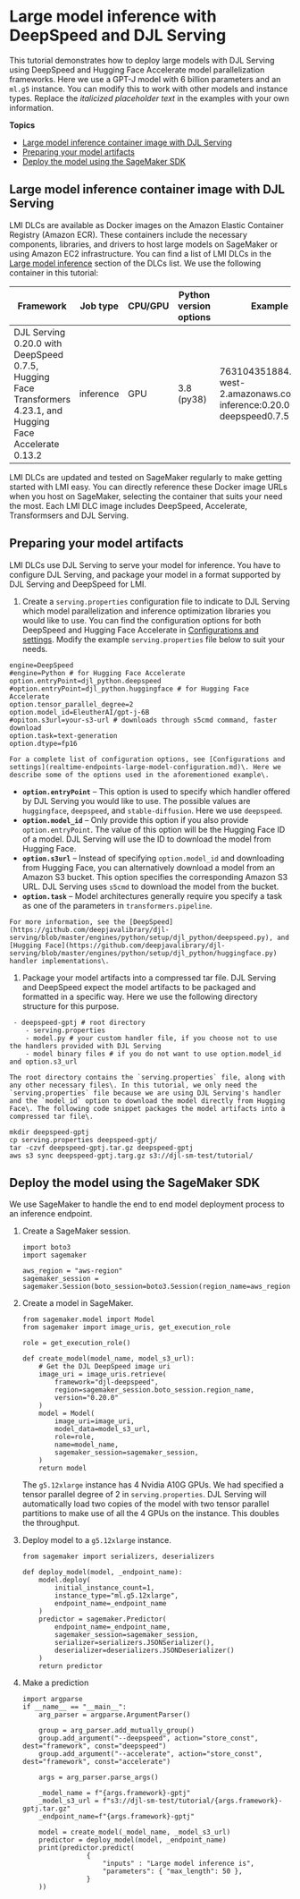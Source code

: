 # Large model inference with DeepSpeed and DJL Serving<a name="realtime-endpoints-large-model-tutorials-deepspeed-djl"></a>

 This tutorial demonstrates how to deploy large models with DJL Serving using DeepSpeed and Hugging Face Accelerate model parallelization frameworks\. Here we use a GPT\-J model with 6 billion parameters and an `ml.g5` instance\. You can modify this to work with other models and instance types\. Replace the *italicized placeholder text* in the examples with your own information\. 

**Topics**
+ [Large model inference container image with DJL Serving](#realtime-endpoints-large-model-tutorials-deepspeed-djl-step1)
+ [Preparing your model artifacts](#realtime-endpoints-large-model-tutorials-deepspeed-djl-step2)
+ [Deploy the model using the SageMaker SDK](#realtime-endpoints-large-model-tutorials-deepspeed-djl-step3)

## Large model inference container image with DJL Serving<a name="realtime-endpoints-large-model-tutorials-deepspeed-djl-step1"></a>

 LMI DLCs are available as Docker images on the Amazon Elastic Container Registry \(Amazon ECR\)\. These containers include the necessary components, libraries, and drivers to host large models on SageMaker or using Amazon EC2 infrastructure\. You can find a list of LMI DLCs in the [Large model inference](https://github.com/aws/deep-learning-containers/blob/master/available_images.md#large-model-inference-containers) section of the DLCs list\. We use the following container in this tutorial: 


| Framework | Job type | CPU/GPU | Python version options | Example URL | 
| --- | --- | --- | --- | --- | 
| DJL Serving 0\.20\.0 with DeepSpeed 0\.7\.5, Hugging Face Transformers 4\.23\.1, and Hugging Face Accelerate 0\.13\.2 | inference | GPU | 3\.8 \(py38\) | 763104351884\.dkr\.ecr\.us\-west\-2\.amazonaws\.com/djl\-inference:0\.20\.0\-deepspeed0\.7\.5\-cu116 | 

 LMI DLCs are updated and tested on SageMaker regularly to make getting started with LMI easy\. You can directly reference these Docker image URLs when you host on SageMaker, selecting the container that suits your need the most\. Each LMI DLC image includes DeepSpeed, Accelerate, Transformsers and DJL Serving\. 

## Preparing your model artifacts<a name="realtime-endpoints-large-model-tutorials-deepspeed-djl-step2"></a>

 LMI DLCs use DJL Serving to serve your model for inference\. You have to configure DJL Serving, and package your model in a format supported by DJL Serving and DeepSpeed for LMI\. 

1.  Create a `serving.properties` configuration file to indicate to DJL Serving which model parallelization and inference optimization libraries you would like to use\. You can find the configuration options for both DeepSpeed and Hugging Face Accelerate in [Configurations and settings](https://docs.aws.amazon.com/sagemaker/dg/realtime-endpoints-large-model-configuration)\. Modify the example `serving.properties` file below to suit your needs\. 

   ```
   engine=DeepSpeed
   #engine=Python # for Hugging Face Accelerate
   option.entryPoint=djl_python.deepspeed
   #option.entryPoint=djl_python.huggingface # for Hugging Face Accelerate
   option.tensor_parallel_degree=2
   option.model_id=EleutherAI/gpt-j-6B
   #opiton.s3url=your-s3-url # downloads through s5cmd command, faster download
   option.task=text-generation
   option.dtype=fp16
   ```

    For a complete list of configuration options, see [Configurations and settings](realtime-endpoints-large-model-configuration.md)\. Here we describe some of the options used in the aforementioned example\. 
   +  **`option.entryPoint`** – This option is used to specify which handler offered by DJL Serving you would like to use\. The possible values are `huggingface`, `deepspeed`, and `stable-diffusion`\. Here we use `deepspeed`\. 
   +  **`option.model_id`** – Only provide this option if you also provide `option.entryPoint`\. The value of this option will be the Hugging Face ID of a model\. DJL Serving will use the ID to download the model from Hugging Face\. 
   +  **`option.s3url`** – Instead of specifying `option.model_id` and downloading from Hugging Face, you can alternatively download a model from an Amazon S3 bucket\. This option specifies the corresponding Amazon S3 URL\. DJL Serving uses `s5cmd` to download the model from the bucket\. 
   +  **`option.task`** – Model architectures generally require you specify a task as one of the parameters in `transformers.pipeline`\. 

    For more information, see the [DeepSpeed](https://github.com/deepjavalibrary/djl-serving/blob/master/engines/python/setup/djl_python/deepspeed.py), and [Hugging Face](https://github.com/deepjavalibrary/djl-serving/blob/master/engines/python/setup/djl_python/huggingface.py) handler implementations\. 

1.  Package your model artifacts into a compressed tar file\. DJL Serving and DeepSpeed expect the model artifacts to be packaged and formatted in a specific way\. Here we use the following directory structure for this purpose\. 

   ```
    - deepspeed-gptj # root directory
       - serving.properties            
       - model.py # your custom handler file, if you choose not to use the handlers provided with DJL Serving
       - model binary files # if you do not want to use option.model_id and option.s3_url
   ```

    The root directory contains the `serving.properties` file, along with any other necessary files\. In this tutorial, we only need the `serving.properties` file because we are using DJL Serving's handler and the `model_id` option to download the model directly from Hugging Face\. The following code snippet packages the model artifacts into a compressed tar file\. 

   ```
   mkdir deepspeed-gptj
   cp serving.properties deepspeed-gptj/                
   tar -czvf deepspeed-gptj.tar.gz deepspeed-gptj
   aws s3 sync deepspeed-gptj.targ.gz s3://djl-sm-test/tutorial/
   ```

## Deploy the model using the SageMaker SDK<a name="realtime-endpoints-large-model-tutorials-deepspeed-djl-step3"></a>

 We use SageMaker to handle the end to end model deployment process to an inference endpoint\. 

1. Create a SageMaker session\.

   ```
   import boto3
   import sagemaker
   
   aws_region = "aws-region"
   sagemaker_session = sagemaker.Session(boto_session=boto3.Session(region_name=aws_region))
   ```

1. Create a model in SageMaker\.

   ```
   from sagemaker.model import Model
   from sagemaker import image_uris, get_execution_role
   
   role = get_execution_role()
   
   def create_model(model_name, model_s3_url):
       # Get the DJL DeepSpeed image uri
       image_uri = image_uris.retrieve(
           framework="djl-deepspeed",
           region=sagemaker_session.boto_session.region_name,
           version="0.20.0"
       )
       model = Model(
           image_uri=image_uri,
           model_data=model_s3_url,
           role=role,
           name=model_name,
           sagemaker_session=sagemaker_session,
       )
       return model
   ```

    The `g5.12xlarge` instance has 4 Nvidia A10G GPUs\. We had specified a tensor parallel degree of 2 in `serving.properties`\. DJL Serving will automatically load two copies of the model with two tensor parallel partitions to make use of all the 4 GPUs on the instance\. This doubles the throughput\. 

1. Deploy model to a `g5.12xlarge` instance\.

   ```
   from sagemaker import serializers, deserializers
   
   def deploy_model(model, _endpoint_name):
       model.deploy(
           initial_instance_count=1,
           instance_type="ml.g5.12xlarge",
           endpoint_name=_endpoint_name
       )
       predictor = sagemaker.Predictor(
           endpoint_name=_endpoint_name,
           sagemaker_session=sagemaker_session,
           serializer=serializers.JSONSerializer(),
           deserializer=deserializers.JSONDeserializer()
       )
       return predictor
   ```

1. Make a prediction

   ```
   import argparse
   if __name__ == "__main__":
       arg_parser = argparse.ArgumentParser()
   
       group = arg_parser.add_mutually_group()
       group.add_argument("--deepspeed", action="store_const", dest="framework", const="deepspeed")
       group.add_argument("--accelerate", action="store_const", dest="framework", const="accelerate")
   
       args = arg_parser.parse_args()
       
       _model_name = f"{args.framework}-gptj"
       _model_s3_url = f"s3://djl-sm-test/tutorial/{args.framework}-gptj.tar.gz"
       _endpoint_name=f"{args.framework}-gptj"
   
       model = create_model(_model_name, _model_s3_url)
       predictor = deploy_model(model, _endpoint_name)
       print(predictor.predict(
                   { 
                       "inputs" : "Large model inference is", 
                       "parameters": { "max_length": 50 },
                   }
       ))
   ```